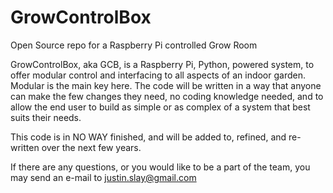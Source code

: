 GrowControlBox
==============

Open Source repo for a Raspberry Pi controlled Grow Room



GrowControlBox, aka GCB, is a Raspberry Pi, Python, powered system, to offer modular control and interfacing to all aspects of an indoor garden. Modular is the main key here. The code will be written in a way that anyone can make the few changes they need, no coding knowledge needed, and to allow the end user to build as simple or as complex of a system that best suits their needs.

This code is in NO WAY finished, and will be added to, refined, and re-written over the next few years.

If there are any questions, or you would like to be a part of the team, you may send an e-mail to justin.slay@gmail.com
